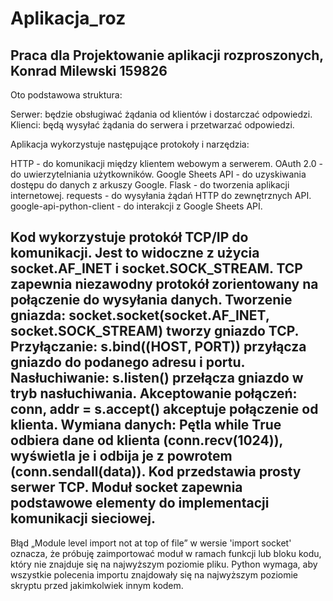 # Aplikacja_roz
Praca dla Projektowanie aplikacji rozproszonych, Konrad Milewski 159826
-----------
Oto podstawowa struktura:

Serwer: będzie obsługiwać żądania od klientów i dostarczać odpowiedzi.
Klienci: będą wysyłać żądania do serwera i przetwarzać odpowiedzi.

Aplikacja wykorzystuje następujące protokoły i narzędzia:

HTTP - do komunikacji między klientem webowym a serwerem.
OAuth 2.0 - do uwierzytelniania użytkowników.
Google Sheets API - do uzyskiwania dostępu do danych z arkuszy Google.
Flask - do tworzenia aplikacji internetowej.
requests - do wysyłania żądań HTTP do zewnętrznych API.
google-api-python-client - do interakcji z Google Sheets API.

Kod wykorzystuje protokół TCP/IP do komunikacji. Jest to widoczne z użycia socket.AF_INET i socket.SOCK_STREAM. TCP zapewnia niezawodny protokół zorientowany na połączenie do wysyłania danych.
Tworzenie gniazda: socket.socket(socket.AF_INET, socket.SOCK_STREAM) tworzy gniazdo TCP.
Przyłączanie: s.bind((HOST, PORT)) przyłącza gniazdo do podanego adresu i portu.
Nasłuchiwanie: s.listen() przełącza gniazdo w tryb nasłuchiwania.
Akceptowanie połączeń: conn, addr = s.accept() akceptuje połączenie od klienta.
Wymiana danych: Pętla while True odbiera dane od klienta (conn.recv(1024)), wyświetla je i odbija je z powrotem (conn.sendall(data)).
Kod przedstawia prosty serwer TCP. Moduł socket zapewnia podstawowe elementy do implementacji komunikacji sieciowej.
-----------
Błąd „Module level import not at top of file” w wersie 'import socket' oznacza, że ​​próbuję zaimportować moduł w ramach funkcji lub bloku kodu, który nie znajduje się na najwyższym poziomie pliku. Python wymaga, aby wszystkie polecenia importu znajdowały się na najwyższym poziomie skryptu przed jakimkolwiek innym kodem.

